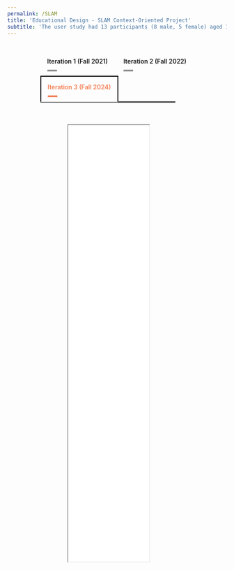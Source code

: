 ```yaml
---
permalink: /SLAM
title: 'Educational Design - SLAM Context-Oriented Project'
subtitle: 'The user study had 13 participants (8 male, 5 female) aged 18-35 years with mean weight 64.8 kg and height range 165-180 cm. The participants represented varying levels of Tai Chi experience, with atleast two each at beginner, intermediate, and advanced levels. None had prior balance impairments.'
---
```


<script src="https://vjs.zencdn.net/8.0.4/video.min.js"></script>

<style>
/* Container styles */
.dropdown-set {
  width: 70%;
  margin: 2rem auto 0 auto;
  text-align: center;
  font-family: sans-serif;
}

/* Style the dropdown */
.dropdown-set select {
  padding: 10px 15px;
  font-size: 1rem;
  font-weight: 600;
  border: 2px solid black;
  background-color: white;
  cursor: pointer;
  margin-bottom: 1rem;
  color: rgba(242,120,75,0.95);
}

/* Panel styles */
.dropdown-panel {
  display: none;
  padding: 30px 0;
  border-top: 2px solid black;
  width: 88%;
  margin: 0 auto;
}

.dropdown-panel.active {
  display: block;
}

/* Responsive image styling */
.dropdown-panel img {
  max-width: 100%;
  height: auto;
}

.tabset1 > input[type="radio"] { position: absolute; left: -200vw; }
.tabset1 .tab-panel1 { display: none; }
.tabset1 > input:first-child:checked ~ .tab-panel1s > .tab-panel1:first-child,
.tabset1 > input:nth-child(3):checked ~ .tab-panel1s > .tab-panel1:nth-child(2),
.tabset1 > input:nth-child(5):checked ~ .tab-panel1s > .tab-panel1:nth-child(3),
.tabset1 > input:nth-child(7):checked ~ .tab-panel1s > .tab-panel1:nth-child(4),
.tabset1 > input:nth-child(9):checked ~ .tab-panel1s > .tab-panel1:nth-child(5),
.tabset1 > input:nth-child(11):checked ~ .tab-panel1s > .tab-panel1:nth-child(6) { display: block; }
.tabset1 > label { position: relative; display: inline-block; padding: 15px 15px 25px; border: 1px solid transparent; border-bottom: 0; cursor: pointer; font-weight: 600; }
.tabset1 > label::after { content: ""; position: absolute; left: 15px; bottom: 10px; width: 22px; height: 4px; background: #8d8d8d; }
input:focus-visible + label { outline: 2px solid rgba(242,120,75,0.95); border-radius: 3px; }
.tabset1 > label:hover, .tabset1 > input:focus + label, .tabset1 > input:checked + label { color: rgba(242,120,75,0.95); }
.tabset1 > label:hover::after, .tabset1 > input:focus + label::after, .tabset1 > input:checked + label::after { background: rgba(242,120,75,0.95); }
.tabset1 > input:checked + label { border-color: black; border-width: 2px; border-bottom: 1px solid #fff; margin-bottom: -1px; }
.tab-panel1 { padding: 30px 0; border-top: 2px solid black; width: 88%; margin: 0 auto; }
</style>

<div class="tabset1 table-wrap" style="width:70%;margin:2rem auto 0 auto;">
    <input type="radio" name="tabset1" id="tab1-1" aria-controls="ac">
    <label for="tab1-1">Iteration 1 (Fall 2021)</label>
    <input type="radio" name="tabset1" id="tab2-1" aria-controls="lcnoap">
    <label for="tab2-1">Iteration 2 (Fall 2022)</label>
    <input type="radio" name="tabset1" id="tab3-1" aria-controls="lc" checked>
    <label for="tab3-1">Iteration 3 (Fall 2024)</label>
    <div class="tab-panel1s">
        <section id="marzen" class="tab-panel1" style="margin:0">
            <div style="margin-left: auto; margin-right: auto; margin-top: 20px; max-width: 60%">
            <iframe src="media/SLAM/iteration_1/Project-2-SLAM-Fall-2021_V2.pdf" type="application/pdf" width="100%" height="1000px"> 
            </iframe>
            </div>
            <div class="dropdown-set">
            <label for="tab-selector" style="display:block; margin-bottom: 0.5rem; font-weight: bold;">
                Choose a view:
            </label>
            <select id="tab-selector">
                <option value="panel1" selected>Option A</option>
                <option value="panel2">Option B</option>
                <option value="panel3">Option C</option>
            </select>
            <div id="panel1" class="dropdown-panel active">
                Test text A
            </div>
            <div id="panel2" class="dropdown-panel">
                Test text B
            </div>
            <div id="panel3" class="dropdown-panel">
                Test text C
            </div>
            </div>
        </section>
        <section id="rauchbier" class="tab-panel1" style="margin:0">
            <div style="margin-left: auto; margin-right: auto; margin-top: 20px; max-width: 60%">
            <iframe src="/media/SLAM/iteration_2/Project-2-SLAM-Fall-2022_V4.pdf" type="application/pdf" width="100%" height="1000px"> 
            </iframe>
            </div>
        </section>
        <section id="dunkles" class="tab-panel1" style="margin:0">
            <div style="margin-left: auto; margin-right: auto; margin-top: 20px; max-width: 60%">
            <iframe src="/media/SLAM/iteration_3/Project-2-SLAM-Fall-2024_V3-1.pdf" type="application/pdf" width="100%" height="1000px"> 
            </iframe>
            </div>
        </section>
    </div>
</div>

<script>
  const selector = document.getElementById('tab-selector');
  const panels = document.querySelectorAll('.dropdown-panel');

  function showPanel(id) {
    panels.forEach(panel => {
      panel.classList.toggle('active', panel.id === id);
    });
  }

  selector.addEventListener('change', () => {
    showPanel(selector.value);
  });

  // Initialize on load
  showPanel(selector.value);
</script>